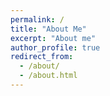 ```yaml
---
permalink: /
title: "About Me"
excerpt: "About me"
author_profile: true
redirect_from: 
  - /about/
  - /about.html
---
```





